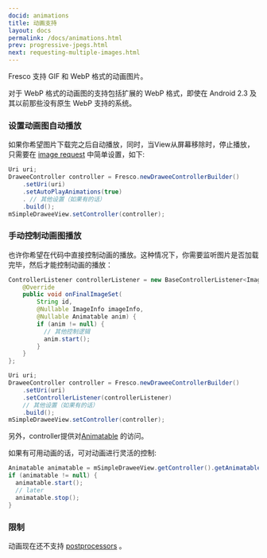 ```yaml
---
docid: animations
title: 动画支持
layout: docs
permalink: /docs/animations.html
prev: progressive-jpegs.html
next: requesting-multiple-images.html
---
```


Fresco 支持 GIF 和 WebP 格式的动画图片。

对于 WebP 格式的动画图的支持包括扩展的 WebP 格式，即使在 Android 2.3 及其以前那些没有原生 WebP 支持的系统。

### 设置动画图自动播放

如果你希望图片下载完之后自动播放，同时，当View从屏幕移除时，停止播放，只需要在 [image request](image-requests.html) 中简单设置，如下:


```java
Uri uri;
DraweeController controller = Fresco.newDraweeControllerBuilder()
    .setUri(uri)
    .setAutoPlayAnimations(true)
    . // 其他设置（如果有的话）
    .build();
mSimpleDraweeView.setController(controller);
```
### 手动控制动画图播放

也许你希望在代码中直接控制动画的播放。这种情况下，你需要监听图片是否加载完毕，然后才能控制动画的播放：

```java
ControllerListener controllerListener = new BaseControllerListener<ImageInfo>() {
    @Override
    public void onFinalImageSet(
        String id,
        @Nullable ImageInfo imageInfo,
        @Nullable Animatable anim) {
        if (anim != null) {
          // 其他控制逻辑
          anim.start();
        }
    }
};

Uri uri;
DraweeController controller = Fresco.newDraweeControllerBuilder()
    .setUri(uri)
    .setControllerListener(controllerListener)
    // 其他设置（如果有的话）
    .build();
mSimpleDraweeView.setController(controller);
```


另外，controller提供对[Animatable](http://developer.android.com/reference/android/graphics/drawable/Animatable.html) 的访问。

如果有可用动画的话，可对动画进行灵活的控制:

```java
Animatable animatable = mSimpleDraweeView.getController().getAnimatable();
if (animatable != null) {
  animatable.start();
  // later
  animatable.stop();
}
```

### 限制

动画现在还不支持 [postprocessors](modifying-image.html) 。
